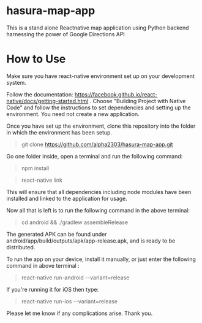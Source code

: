 # hasura-map-app

This is a stand alone Reactnative map application using Python backend harnessing the power of Google Directions API

# How to Use 

Make sure you have react-native environment set up on your development system.

Follow the documentation: https://facebook.github.io/react-native/docs/getting-started.html .
Choose "Building Project with Native Code" and follow the instructions to set dependencies and setting up the environment.
You need not create a new application.

Once you have set up the environment, clone this repository into the folder in which the environment has been setup.

> git clone https://github.com/alpha2303/hasura-map-app.git

Go one folder inside, open a terminal and run the following command:

> npm install

> react-native link

This will ensure that all dependencies including node modules have been installed and linked to the application for usage.

Now all that is left is to run the following command in the above terminal: 

> cd android && ./gradlew assembleRelease

The generated APK can be found under android/app/build/outputs/apk/app-release.apk, and is ready to be distributed.

To run the app on your device, install it manually, or just enter the following command in above terminal : 

> react-native run-android --variant=release

If you're running it for iOS then type:

> react-native run-ios --variant=release

Please let me know if any complications arise. Thank you.
